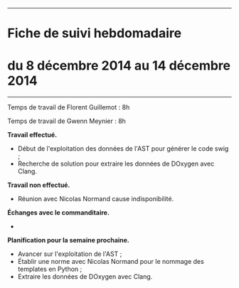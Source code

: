 *****
# Fiche de suivi hebdomadaire
# du 8 décembre 2014 au 14 décembre 2014
*****

Temps de travail de Florent Guillemot : 8h

Temps de travail de Gwenn Meynier : 8h

__Travail effectué.__

* Début de l'exploitation des données de l'AST pour générer le code swig ;
* Recherche de solution pour extraire les données de DOxygen avec Clang.

__Travail non effectué.__

* Réunion avec Nicolas Normand cause indisponibilité.

__Échanges avec le commanditaire.__

* 

__Planification pour la semaine prochaine.__

* Avancer sur l'exploitation de l'AST ;
* Établir une norme avec Nicolas Normand pour le nommage des templates en Python ;
* Extraire les données de DOxygen avec Clang.
